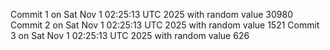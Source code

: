 Commit 1 on Sat Nov  1 02:25:13 UTC 2025 with random value 30980
Commit 2 on Sat Nov  1 02:25:13 UTC 2025 with random value 1521
Commit 3 on Sat Nov  1 02:25:13 UTC 2025 with random value 626
